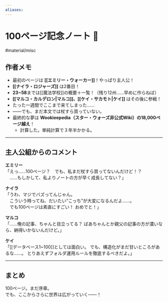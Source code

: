 ```yaml
---
aliases:
---
```

# 100ページ記念ノート 🎉
#material/misc 

## 作者メモ
- 最初のページは **[[エミリー・ウォーカー]]**！やっぱり主人公！
- **[[ナイラ・ロジャーズ]]** は2番目！
- **23~58**までは[[魔法学校]]の概要＋一覧！（残り12州……早めに作らねば）
- **[[マルコ・カルデロン|マルコ]]、[[ケイ・サカモト|ケイ]]** はその後に参戦！
- たった一週間でここまで来てしまった……
- ――でも、まだ本文では杖すら買っていない。
- 最終的な夢は **Wookieepedia（スター・ウォーズ非公式Wiki）の18,000ページ越え**！
	- 計算した。単純計算で３年半かかる。

---

## 主人公組からのコメント

**エミリー**  
「えっ……100ページ？　でも、私まだ杖すら買ってないんだけど！？  
　……もしかして、私よりノートの方が早く成長してない？」

**ナイラ**  
「うわ、マジでバズってんじゃん。  
　こういう時ってね、だいたい“こっち”が大変になるんだよ……。  
　でも100ページは素直にすごい！ おめでと！」

**マルコ**  
「……俺の記事、ちゃんと目立ってる？  ばあちゃんとか親父の記事の方が濃いなら、納得いかないんだけど。」

**ケイ**  
「[[データベース1~100]]としては面白い。  でも、構造化がまだ甘いところがあるな……。  とりあえずフォルダ運用ルールを徹底するべきだよ。」

---

## まとめ
100ページ。まだ序章。  
でも、ここからさらに世界は広がっていく――！

